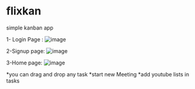 # flixkan
simple kanban app 

1- Login Page :
![image](https://user-images.githubusercontent.com/106993982/187027814-8518eb55-c02c-4d75-814d-d2791dd2f2c0.png)

2-Signup page:
![image](https://user-images.githubusercontent.com/106993982/187027865-4050386b-377b-4c8d-a9d2-6132b81c9a25.png)

3-Home page:
![image](https://user-images.githubusercontent.com/106993982/187028053-79c92fa6-31f5-4ca4-8559-fadf33f76147.png)

*you can drag and drop any task
*start new Meeting
*add youtube lists in tasks

 

